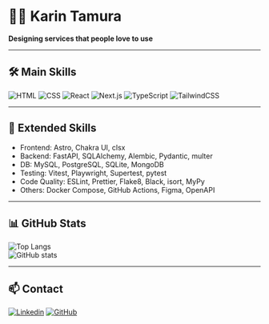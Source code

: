 # 👩‍💻 Karin Tamura
**Designing services that people love to use**

---

## 🛠 Main Skills
![HTML](https://img.shields.io/badge/HTML5-E34F26?style=flat&logo=html5&logoColor=white)
![CSS](https://img.shields.io/badge/CSS3-1572B6?style=flat&logo=css3&logoColor=white)
![React](https://img.shields.io/badge/React-20232A?style=flat&logo=react&logoColor=61DAFB)
![Next.js](https://img.shields.io/badge/Next.js-000000?style=flat&logo=nextdotjs&logoColor=white)
![TypeScript](https://img.shields.io/badge/TypeScript-3178C6?style=flat&logo=typescript&logoColor=white)
![TailwindCSS](https://img.shields.io/badge/Tailwind_CSS-38B2AC?style=flat&logo=tailwind-css&logoColor=white)

---

## 🧰 Extended Skills
- Frontend: Astro, Chakra UI, clsx  
- Backend: FastAPI, SQLAlchemy, Alembic, Pydantic, multer  
- DB: MySQL, PostgreSQL, SQLite, MongoDB  
- Testing: Vitest, Playwright, Supertest, pytest  
- Code Quality: ESLint, Prettier, Flake8, Black, isort, MyPy  
- Others: Docker Compose, GitHub Actions, Figma, OpenAPI  

---

## 📊 GitHub Stats
![Top Langs](https://github-readme-stats.vercel.app/api/top-langs/?username=karin-tamura&layout=compact&theme=default)  
![GitHub stats](https://github-readme-stats.vercel.app/api?username=karin-tamura&show_icons=true&theme=default)

---

## 📫 Contact
[![Linkedin](https://img.shields.io/badge/LinkedIn-0A66C2?style=flat&logo=linkedin&logoColor=white)](リンクを挿入) 
[![GitHub](https://img.shields.io/badge/GitHub-181717?style=flat&logo=github&logoColor=white)](https://github.com/karin-tamura)
